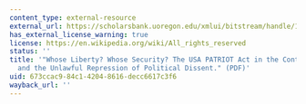 ```yaml
---
content_type: external-resource
external_url: https://scholarsbank.uoregon.edu/xmlui/bitstream/handle/1794/4616/81_Or_L_Rev_1051.pdf?sequence=1
has_external_license_warning: true
license: https://en.wikipedia.org/wiki/All_rights_reserved
status: ''
title: '"Whose Liberty? Whose Security? The USA PATRIOT Act in the Context of COINTELPRO
  and the Unlawful Repression of Political Dissent." (PDF)'
uid: 673ccac9-84c1-4204-8616-decc6617c3f6
wayback_url: ''
---
```

